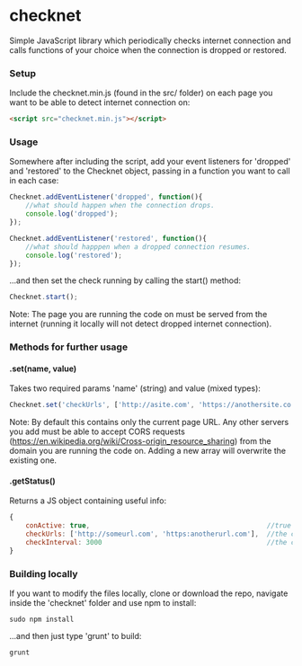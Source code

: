 # checknet
Simple JavaScript library which periodically checks internet connection and calls functions of your choice when the connection is dropped or restored.

### Setup
Include the checknet.min.js (found in the src/ folder) on each page you want to be able to detect internet connection on:
```html
<script src="checknet.min.js"></script>
```

### Usage
Somewhere after including the script, add your event listeners for 'dropped' and 'restored' to the Checknet object, passing in a function you want to call in each case:
```js
Checknet.addEventListener('dropped', function(){
	//what should happen when the connection drops.
	console.log('dropped');
});

Checknet.addEventListener('restored', function(){
	//what should happpen when a dropped connection resumes.
	console.log('restored');
});
```
...and then set the check running by calling the start() method:
```js
Checknet.start();
```
Note: The page you are running the code on must be served from the internet (running it locally will not detect dropped internet connection).

### Methods for further usage
#### .set(name, value)
Takes two required params 'name' (string) and value (mixed types):
```js
Checknet.set('checkUrls', ['http://asite.com', 'https://anothersite.co.uk']); //sets the array or URLs to check connection against.
```
Note: By default this contains only the current page URL. Any other servers you add must be able to accept CORS requests (https://en.wikipedia.org/wiki/Cross-origin_resource_sharing) from the domain you are running the code on. Adding a new array will overwrite the existing one. 

#### .getStatus()
Returns a JS object containing useful info:
```js
{
	conActive: true, 											//true if connection is active on last check, false if not.
	checkUrls: ['http://someurl.com', 'https:anotherurl.com'], 	//the current array of URLs which is being used to check there is a connection to.
	checkInterval: 3000 										//the current interval in milliseconds between each check (default 3000).
}
```


### Building locally
If you want to modify the files locally, clone or download the repo, navigate inside the 'checknet' folder and use npm to install:
```
sudo npm install
```

...and then just type 'grunt' to build:
```
grunt
```